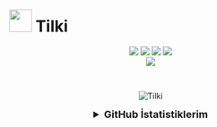  # <img src="https://images-ext-1.discordapp.net/external/YefyIdgx-1CaSz063MwWfSPIVqSS48IELcKJpzWQIJA/%3Fsize%3D2048/https/cdn.discordapp.com/avatars/1055880790057156608/f72efced5c82a07b8bc6b58ae2ce8164.png?width=413&height=413" width="40px"> Tilki


<p align="center">  
 <a href="https://www.youtube.com/@55tilki" target"blank_"><img src="https://img.shields.io/badge/tilki%20-ff0000.svg?&style=for-the-badge&logo=youtube&logoColor=white"></a>
 <a href="https://github.com" target"blank_"><img src="https://img.shields.io/badge/Tilki%20-191717.svg?&style=for-the-badge&logo=github&logoColor=white"></a>
  <a href="https://discord.com/users/1055880790057156608" target"blank_"><img src="https://img.shields.io/badge/tilki%20-7289DA.svg?&style=for-the-badge&logo=discord&logoColor=white"></a>
<a href="https://www.npmjs.com/~tilki"><img src="https://img.shields.io/badge/Tilki%20-191717.svg?&style=for-the-badge&logo=npm&logoColor=white" /></a>
<br>
 <a href="https://dşscord.gg/gyRmzHmYCp" target"blank_"><img src="https://img.shields.io/discord/1055881456645324840?style=for-the-badge&color=7289da&label=tilki&logo=fox&logoColor=white">
 </a>

</p>
<br>
<p align="center">
<img src="https://count.getloli.com/get/@tilkidevelopment?theme=moebooru" alt="Tilki" />
 </p>
<details align="center">
  <summary style="font-weight: bold; font-size: 18px">GitHub İstatistiklerim</summary>
<img src="https://github-readme-stats.vercel.app/api?username=tilkidevelopment&bg_color=30,e96443,904e95&title_color=fff&text_color=fff">
 </details>
